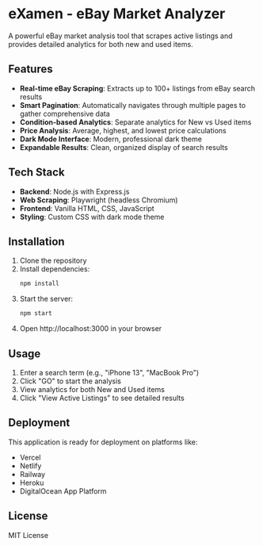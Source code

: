 # eXamen - eBay Market Analyzer

A powerful eBay market analysis tool that scrapes active listings and provides detailed analytics for both new and used items.

## Features

- **Real-time eBay Scraping**: Extracts up to 100+ listings from eBay search results
- **Smart Pagination**: Automatically navigates through multiple pages to gather comprehensive data
- **Condition-based Analytics**: Separate analytics for New vs Used items
- **Price Analysis**: Average, highest, and lowest price calculations
- **Dark Mode Interface**: Modern, professional dark theme
- **Expandable Results**: Clean, organized display of search results

## Tech Stack

- **Backend**: Node.js with Express.js
- **Web Scraping**: Playwright (headless Chromium)
- **Frontend**: Vanilla HTML, CSS, JavaScript
- **Styling**: Custom CSS with dark mode theme

## Installation

1. Clone the repository
2. Install dependencies:
   ```bash
   npm install
   ```
3. Start the server:
   ```bash
   npm start
   ```
4. Open http://localhost:3000 in your browser

## Usage

1. Enter a search term (e.g., "iPhone 13", "MacBook Pro")
2. Click "GO" to start the analysis
3. View analytics for both New and Used items
4. Click "View Active Listings" to see detailed results

## Deployment

This application is ready for deployment on platforms like:
- Vercel
- Netlify
- Railway
- Heroku
- DigitalOcean App Platform

## License

MIT License
